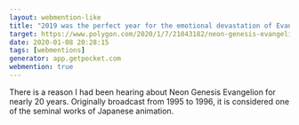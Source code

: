 ```yaml
---
layout: webmention-like
title: "2019 was the perfect year for the emotional devastation of Evangelion"
target: https://www.polygon.com/2020/1/7/21043182/neon-genesis-evangelion-netflix-anime-meaning-bible-depression-sexuality
date: 2020-01-08 20:28:15
tags: [webmentions]
generator: app.getpocket.com
webmention: true
---
```


There is a reason I had been hearing about Neon Genesis Evangelion for nearly 20
years. Originally broadcast from 1995 to 1996, it is considered one of the
seminal works of Japanese animation.
